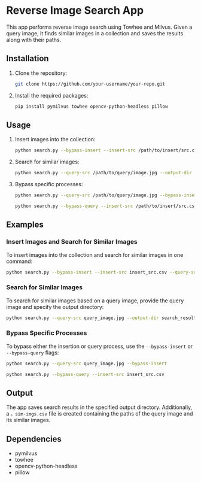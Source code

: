 # Reverse Image Search App

This app performs reverse image search using Towhee and Milvus. Given a query image, it finds similar images in a collection and saves the results along with their paths.

## Installation

1. Clone the repository:

   ```bash
   git clone https://github.com/your-username/your-repo.git
   ```

2. Install the required packages:

   ```bash
   pip install pymilvus towhee opencv-python-headless pillow
   ```

## Usage

1. Insert images into the collection:

   ```bash
   python search.py --bypass-insert --insert-src /path/to/insert/src.csv --query-src /path/to/query/image.jpg
   ```

2. Search for similar images:

   ```bash
   python search.py --query-src /path/to/query/image.jpg --output-dir /path/to/output/directory
   ```

3. Bypass specific processes:

   ```bash
   python search.py --query-src /path/to/query/image.jpg --bypass-insert
   ```

   ```bash
   python search.py --bypass-query --insert-src /path/to/insert/src.csv
   ```

## Examples

### Insert Images and Search for Similar Images

To insert images into the collection and search for similar images in one command:

```bash
python search.py --bypass-insert --insert-src insert_src.csv --query-src query_image.jpg
```

### Search for Similar Images

To search for similar images based on a query image, provide the query image and specify the output directory:

```bash
python search.py --query-src query_image.jpg --output-dir search_results
```

### Bypass Specific Processes

To bypass either the insertion or query process, use the `--bypass-insert` or `--bypass-query` flags:

```bash
python search.py --query-src query_image.jpg --bypass-insert
```

```bash
python search.py --bypass-query --insert-src insert_src.csv
```

## Output

The app saves search results in the specified output directory. Additionally, a `。sim-imgs.csv` file is created containing the paths of the query image and its similar images.

## Dependencies

- pymilvus
- towhee
- opencv-python-headless
- pillow

